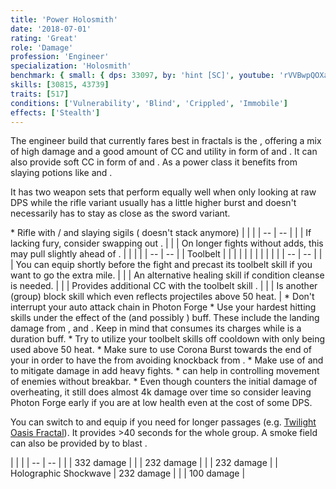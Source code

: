 ```yaml
---
title: 'Power Holosmith'
date: '2018-07-01'
rating: 'Great'
role: 'Damage'
profession: 'Engineer'
specialization: 'Holosmith'
benchmark: { small: { dps: 33097, by: 'hint [SC]', youtube: 'rVVBwpQOXaU' } }
skills: [30815, 43739]
traits: [517]
conditions: ['Vulnerability', 'Blind', 'Crippled', 'Immobile']
effects: ['Stealth']
---
```


The engineer build that currently fares best in fractals is the <Specialization prefix="power" name="holosmith"/>, offering a mix of high damage and a good amount of CC and utility in form of <Condition name="vulnerability"/> and <Condition name="Blind"/>. It can also provide soft CC in form of <Condition name="crippled"/> and <Condition name="immobile"/>. As a power class it benefits from slaying potions like <Item id="50082"/> and <Item id ="24868"/>.

It has two weapon sets that perform equally well when only looking at raw DPS while the rifle variant usually has a little higher burst and doesn't necessarily has to stay as close as the sword variant.

<Divider text="Equipment"/>

<Grid>
<GridItem sm="4">
<Armor helmId="48087" helmRuneId="24836" helmRuneCount="6" helmAffix="Berserker" helmRune="Scholar" shouldersId="48089" shouldersRuneId="24836" shouldersRuneCount="6" shouldersAffix="Berserker" shouldersRune="Scholar" coatId="48085" coatRuneId="24836" coatRuneCount="6" coatAffix="Berserker" coatRune="Scholar" glovesId="48086" glovesRuneId="24836" glovesRuneCount="6" glovesAffix="Berserker" glovesRune="Scholar" leggingsId="48088" leggingsRuneId="24836" leggingsRuneCount="6" leggingsAffix="Berserker" leggingsRune="Scholar" bootsId="48084" bootsRuneId="24836" bootsRuneCount="6" bootsAffix="Berserker" bootsRune="Scholar"/>
</GridItem>

<GridItem sm="4">
<Weapons weapon1MainId="46768" weapon1MainSigil1Id="24615" weapon1MainSigil2Id="24868" weapon1MainType="Rifle" weapon1MainAffix="Berserker" weapon1MainSigil1="Force" weapon1MainSigil2="Impact"/>

<Card title="Alternative weapons">
* Rifle with <Item id="36053" disableText/> / <Item id="24615" disableText/> and slaying sigils  
  (<Item id="36054"/> doesn't stack anymore)
</Card>
</GridItem>

<GridItem sm="4">
<Trinkets backItemId="49390" backItemAffix="Berserker" accessory1Id="39233" accessory1Affix="Berserker" accessory2Id="39232" accessory2Affix="Berserker" amuletId="39273" amuletAffix="Berserker" ring1Id="75669" ring1Affix="Berserker" ring2Id="76024" ring2Affix="Berserker"/>

<Consumables foodId="41569" utilityId="67530" infusionId="37131"/>
</GridItem>
</Grid>

<Divider text="Build"/>

<Grid>
<GridItem sm="7">
<Traits traits1Id="38" traits1="Firearms" traits1Selected="1914,2006,526" traits2Id="6" traits2="Explosives" traits2Selected="1882,1892,1541" traits3Id="57" traits3="Holomsith" traits3Selected="2106,2152,2064"/>

<Card title="Situational Traits">
| | |
| -- | -- |
| <Trait id="1923" size="big" disableText/> | If lacking fury, consider swapping out <Trait id="2006"/>. |
| <Trait id="505" size="big" disableText/> | On longer fights without adds, this may pull slightly ahead of <Trait id="1541"/>. |
</Card>
</GridItem>

<GridItem sm="5">
<Skills heal="40507" utility1="5812" utility2="6020" utility3="42842" elite="42009"/>

<Card title="Additional Skills">
| | |
| -- | -- |
| Toolbelt | <Skill id="43845" size="big" disableText/><Skill id="5813" size="big" disableText/><Skill id="6172" size="big" disableText/><Skill id="42163" size="big" disableText/> |
| <Skill id="5812" size="big" disableText/> |<Skill id="5842" size="big" disableText/><Skill id="5823" size="big" disableText/><Skill id="5822" size="big" disableText/><Skill id="5824" size="big" disableText/><Skill id="5939" size="big" disableText/> |
| <Skill id="6020" size="big" disableText/> |<Skill id="5806" size="big" disableText/><Skill id="5807" size="big" disableText/><Skill id="5808" size="big" disableText/><Skill id="5809" size="big" disableText/><Skill id="5810" size="big" disableText/> |
</Card>

<Card title="Situational Skills">
| | |
| -- | -- |
| <Skill id="5977" size="big" disableText/> | You can equip <Skill id="5927"/> shortly before the fight and precast its toolbelt skill if you want to go the extra mile. |
| <Skill id="5857" size="big" disableText/> | An alternative healing skill if condition cleanse is needed. |
| <Skill id="21659" size="big" disableText/> | Provides additional CC with the toolbelt skill <Skill id="21661"/>. |
| <Skill id="43739" size="big" disableText/> | Is another (group) block skill which even reflects projectiles above 50 heat. |
</Card>
</GridItem>
</Grid>

<Divider text="Details"/>

<Grid>
<GridItem sm="7">
<Card title="Skill Usage and Tips">
* Don't interrupt your auto attack chain in Photon Forge
* Use your hardest hitting skills under the effect of the <Trait id="2106"/> (and possibly <Trait id="2122"/>) buff. These include the landing damage from <Skill id="6005"/>, <Skill id="6153"/> and <Skill id="42009"/>. Keep in mind that <Trait id="2106"/> consumes its charges while <Trait id="2122"/> is a duration buff.
* Try to utilize your toolbelt skills off cooldown with <Skill id="42163"/> only being used above 50 heat.
* Make sure to use Corona Burst towards the end of your <Skill id ="42938"/> in order to have the <Boon name ="stability"/> from <Trait id="2152"/> avoiding knockback from <Skill id="6154"/>.
* Make use of <Skill id="5808"/> and <Skill id="5824"/> to mitigate damage in add heavy fights.
* <Skill id="5939"/> can help in controlling movement of enemies without breakbar. 
* Even though <Trait id="2064"/> counters the initial damage of overheating, it still does almost 4k damage over time so consider leaving Photon Forge early if you are at low health even at the cost of some DPS.

You can switch to <Specialization name="scrapper"/> and equip <Skill id="30815"/> if you need <Effect name="stealth"/> for longer passages (e.g. [Twilight Oasis Fractal](https://discretize.eu/fractals/twilight-oasis)). It provides >40 seconds for the whole group. A smoke field can also be provided by <Skill id="5824"/> to blast <Effect name="stealth"/>.
</Card>

</GridItem>

<GridItem sm="5">
<Card title="CC skills">
| | |
| -- | -- |
| <Skill id="5813"/> | 332 damage |
| <Skill id="6154"/> | 232 damage |
| <Skill id="42009"/> | 232 damage |
| Holographic Shockwave | 232 damage |
| <Skill id="21661"/> | 100 damage |
</Card>

</GridItem>
</Grid>
